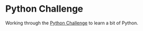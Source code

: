 # Python Challenge

Working through the [Python Challenge](http://www.pythonchallenge.com/) to learn a bit of Python.
